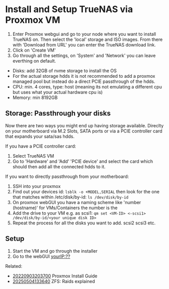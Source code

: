 # Install and Setup TrueNAS via Proxmox VM

1. Enter Proxmox webgui and go to your node where you want to install TrueNAS on. Then select the 'local' storage and ISO images. From there with 'Download from URL' you can enter the TrueNAS download link.
2. Click on 'Create VM'
3. Go through all the settings, on 'System' and 'Network' you can leave everthing on default.
  * Disks: add 32GB of nvme storage to install the OS
  * For the actual storage hdds it is not recommended to add a proxmox managed pool but instead do a direct PCIE passthrough of the hdds.
  * CPU: min. 4 cores, type: host (meaning its not emulating a different cpu but uses what your actual hardware cpu is)
  * Memory: min 8192GB

## Storage: Passthrough your disks

Now there are two ways you might end up having storage available. Direclty on your motherboard via M.2 Slots, SATA ports or via a PCIE controller card that expands your sata/sas hdds.

If you have a PCIE controller card:

1. Select TrueNAS VM
1. Go to 'Hardware' and 'Add' 'PCIE device' and select the card which should then add all the connected hdds to it.


If you want to directly passthrough from your motherboard:

1. SSH into your proxmox
1. Find out your devices id: `lsblk -o +MODEL,SERIAL` then look for the one that matches within /etc/disk/by-id: `ls /dev/disk/by-id`
1. On proxmox webGUI you have a naming scheme like 'number (hostname)' for VMs/Containers the number is the <VM-ID>
1. Add the drive to your VM e.g. as scsi1: `qm set <VM-ID> <-scsi1> /dev/disk/by-id/<your unique disk ID>`
1. Repeat the process for all the disks you want to add. scsi2 scsi3 etc.

## Setup

1. Start the VM and go through the installer
1. Go to the webGUI <yourIP:??>

Related:

* [20220903203700](/20220903203700/) Proxmox Install Guide
* [20250504133640](/20250504133640/) ZFS: Raids explained

